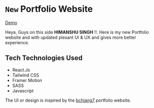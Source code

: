 # `New` Portfolio Website

[Demo](https://himanshusingh-nu.vercel.app/)

Heya, Guys on this side **HIMANSHU SINGH** !!. Here is my new Portfolio website and with updated plesant UI & UX and gives more better experience.

## Tech Technologies Used

- React.Js
- Tailwind CSS
- Framer Motion
- SASS
- Javascript

The UI or design is inspired by the [bchiang7](https://github.com/bchiang7) portfolio website.
